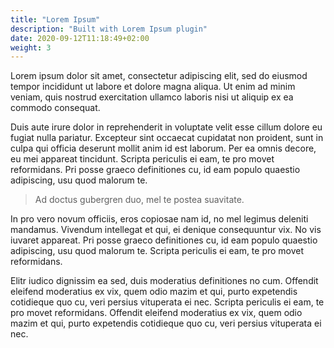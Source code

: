 ```yaml
---
title: "Lorem Ipsum"
description: "Built with Lorem Ipsum plugin"
date: 2020-09-12T11:18:49+02:00
weight: 3
---
```


Lorem ipsum dolor sit amet, consectetur adipiscing elit, sed do eiusmod tempor incididunt ut labore et dolore magna aliqua. Ut enim ad minim veniam, quis nostrud exercitation ullamco laboris nisi ut aliquip ex ea commodo consequat.

Duis aute irure dolor in reprehenderit in voluptate velit esse cillum dolore eu fugiat nulla pariatur. Excepteur sint occaecat cupidatat non proident, sunt in culpa qui officia deserunt mollit anim id est laborum. Per ea omnis decore, eu mei appareat tincidunt. Scripta periculis ei eam, te pro movet reformidans. Pri posse graeco definitiones cu, id eam populo quaestio adipiscing, usu quod malorum te.

> Ad doctus gubergren duo, mel te postea suavitate.

In pro vero novum officiis, eros copiosae nam id, no mel legimus deleniti mandamus. Vivendum intellegat et qui, ei denique consequuntur vix. No vis iuvaret appareat. Pri posse graeco definitiones cu, id eam populo quaestio adipiscing, usu quod malorum te. Scripta periculis ei eam, te pro movet reformidans.

Elitr iudico dignissim ea sed, duis moderatius definitiones no cum. Offendit eleifend moderatius ex vix, quem odio mazim et qui, purto expetendis cotidieque quo cu, veri persius vituperata ei nec. Scripta periculis ei eam, te pro movet reformidans. Offendit eleifend moderatius ex vix, quem odio mazim et qui, purto expetendis cotidieque quo cu, veri persius vituperata ei nec.
